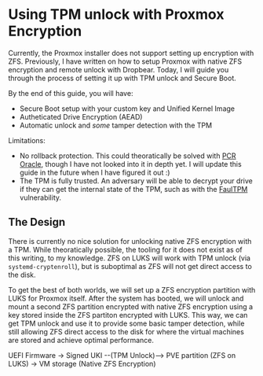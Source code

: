 # Using TPM unlock with Proxmox Encryption

Currently, the Proxmox installer does not support setting up encryption with ZFS. Previously, I have written on how to setup Proxmox with native ZFS encryption and remote unlock with Dropbear. Today, I will guide you through the process of setting it up with TPM unlock and Secure Boot.

By the end of this guide, you will have:
- Secure Boot setup with your custom key and Unified Kernel Image
- Autheticated Drive Encryption (AEAD)
- Automatic unlock and *some* tamper detection with the TPM

Limitations:
- No rollback protection. This could theoratically be solved with [PCR Oracle](https://github.com/okirch/pcr-oracle), though I have not looked into it in depth yet. I will update this guide in the future when I have figured it out :)
- The TPM is fully trusted. An adversary will be able to decrypt your drive if they can get the internal state of the TPM, such as with the [FaulTPM](https://arxiv.org/pdf/2304.14717.pdf) vulnerability.

## The Design

There is currently no nice solution for unlocking native ZFS encryption with a TPM. While theoratically possible, the tooling for it does not exist as of this writing, to my knowledge. ZFS on LUKS will work with TPM unlock (via `systemd-cryptenroll`), but is suboptimal as ZFS will not get direct access to the disk.

To get the best of both worlds, we will set up a ZFS encryption partition with LUKS for Proxmox itself. After the system has booted, we will unlock and mount a second ZFS partition encrypted with native ZFS encryption using a key stored inside the ZFS partiton encrypted with LUKS. This way, we can get TPM unlock and use it to provide some basic tamper detection, while still allowing ZFS direct access to the disk for where the virtual machines are stored and achieve optimal performance.

UEFI Firmware -> Signed UKI --(TPM Unlock)--> PVE partition (ZFS on LUKS) -> VM storage (Native ZFS Encryption)